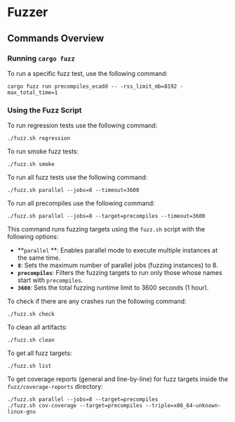 # Fuzzer

## Commands Overview

### Running `cargo fuzz`

To run a specific fuzz test, use the following command:

```shell
cargo fuzz run precompiles_ecadd -- -rss_limit_mb=8192 -max_total_time=1
```

### Using the Fuzz Script

To run regression tests use the following command:
```shell
./fuzz.sh regression
```

To run smoke fuzz tests:
```shell
./fuzz.sh smoke
```

To run all fuzz tests use the following command:

```shell
./fuzz.sh parallel --jobs=8 --timeout=3600
```

To run all precompiles use the following command:

```shell
./fuzz.sh parallel --jobs=8 --target=precompiles --timeout=3600
```

This command runs fuzzing targets using the `fuzz.sh` script with the following options:
- **`parallel` **: Enables parallel mode to execute multiple instances at the same time.
- **`8`**: Sets the maximum number of parallel jobs (fuzzing instances) to 8.
- **`precompiles`**: Filters the fuzzing targets to run only those whose names start with `precompiles`.
- **`3600`**: Sets the total fuzzing runtime limit to 3600 seconds (1 hour).

To check if there are any crashes run the following command:

```shell
./fuzz.sh check
```

To clean all artifacts:

```shell
./fuzz.sh clean
```

To get all fuzz targets:

```shell
./fuzz.sh list
```

To get coverage reports (general and line-by-line) for fuzz targets inside the `fuzz/coverage-reports` directory:

```shell
./fuzz.sh parallel --jobs=8 --target=precompiles
./fuzz.sh cov-coverage --target=precompiles --triple=x86_64-unknown-linux-gnu
```
